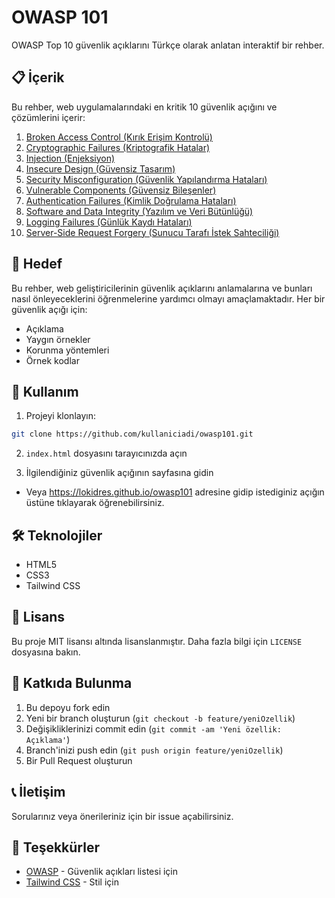 # OWASP 101

OWASP Top 10 güvenlik açıklarını Türkçe olarak anlatan interaktif bir rehber.

## 📋 İçerik

Bu rehber, web uygulamalarındaki en kritik 10 güvenlik açığını ve çözümlerini içerir:

1. [Broken Access Control (Kırık Erişim Kontrolü)](sayfa1.html)
2. [Cryptographic Failures (Kriptografik Hatalar)](sayfa2.html)
3. [Injection (Enjeksiyon)](sayfa3.html)
4. [Insecure Design (Güvensiz Tasarım)](sayfa4.html)
5. [Security Misconfiguration (Güvenlik Yapılandırma Hataları)](sayfa5.html)
6. [Vulnerable Components (Güvensiz Bileşenler)](sayfa6.html)
7. [Authentication Failures (Kimlik Doğrulama Hataları)](sayfa7.html)
8. [Software and Data Integrity (Yazılım ve Veri Bütünlüğü)](sayfa8.html)
9. [Logging Failures (Günlük Kaydı Hataları)](sayfa9.html)
10. [Server-Side Request Forgery (Sunucu Tarafı İstek Sahteciliği)](sayfa10.html)

## 🎯 Hedef

Bu rehber, web geliştiricilerinin güvenlik açıklarını anlamalarına ve bunları nasıl önleyeceklerini öğrenmelerine yardımcı olmayı amaçlamaktadır. Her bir güvenlik açığı için:

- Açıklama
- Yaygın örnekler
- Korunma yöntemleri
- Örnek kodlar

## 🚀 Kullanım

1. Projeyi klonlayın:
```bash
git clone https://github.com/kullaniciadi/owasp101.git
```

2. `index.html` dosyasını tarayıcınızda açın

3. İlgilendiğiniz güvenlik açığının sayfasına gidin

- Veya https://lokidres.github.io/owasp101 adresine gidip istediginiz açığın üstüne tıklayarak öğrenebilirsiniz.

## 🛠️ Teknolojiler

- HTML5
- CSS3
- Tailwind CSS

## 📝 Lisans

Bu proje MIT lisansı altında lisanslanmıştır. Daha fazla bilgi için `LICENSE` dosyasına bakın.

## 👥 Katkıda Bulunma

1. Bu depoyu fork edin
2. Yeni bir branch oluşturun (`git checkout -b feature/yeniOzellik`)
3. Değişikliklerinizi commit edin (`git commit -am 'Yeni özellik: Açıklama'`)
4. Branch'inizi push edin (`git push origin feature/yeniOzellik`)
5. Bir Pull Request oluşturun

## 📞 İletişim

Sorularınız veya önerileriniz için bir issue açabilirsiniz.

## 🙏 Teşekkürler

- [OWASP](https://owasp.org/) - Güvenlik açıkları listesi için
- [Tailwind CSS](https://tailwindcss.com/) - Stil için 